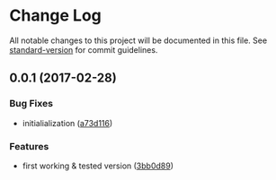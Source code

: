 # Change Log

All notable changes to this project will be documented in this file. See [standard-version](https://github.com/conventional-changelog/standard-version) for commit guidelines.

<a name="0.0.1"></a>
## 0.0.1 (2017-02-28)


### Bug Fixes

* initialialization ([a73d116](https://github.com/llafuente/ng2-vs-backend/commit/a73d116))


### Features

* first working & tested version ([3bb0d89](https://github.com/llafuente/ng2-vs-backend/commit/3bb0d89))

